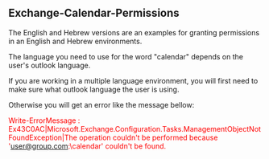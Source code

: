 ## Exchange-Calendar-Permissions

The English and Hebrew versions are an examples for granting permissions in an English and Hebrew environments.

The language you need to use for the word "calendar" depends on the user's outlook language.

If you are working in a multiple language environment, you will first need to make sure what outlook language the user is using.

Otherwise you will get an error like the message bellow: 

<span style="color:red;">Write-ErrorMessage : Ex43C0AC|Microsoft.Exchange.Configuration.Tasks.ManagementObjectNotFoundException|The operation couldn't be performed because 'user@group.com:\calendar' couldn't be found. </span>

